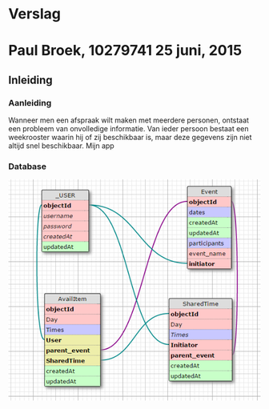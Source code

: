 # Verslag
Paul Broek, 10279741
25 juni, 2015
============
Inleiding
--------------------
### Aanleiding
Wanneer men een afspraak wilt maken met meerdere personen, ontstaat een probleem van onvolledige informatie. 
Van ieder persoon bestaat een weekrooster waarin hij of zij beschikbaar is, maar deze gegevens zijn niet altijd snel beschikbaar. 
Mijn app 

### Database
![Eerste schets](docs/database.png)
